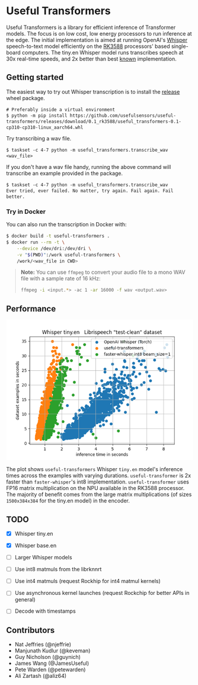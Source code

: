# Useful Transformers
Useful Transformers is a library for efficient inference of Transformer models. The focus is on low cost, low energy processors to run inference at the edge. The initial implementation is aimed at running OpenAI's [Whisper](https://github.com/openai/whisper) speech-to-text model efficiently on the [RK3588](https://www.rock-chips.com/a/en/products/RK35_Series/2022/0926/1660.html) processors' based single-board computers. The tiny.en Whisper model runs transcribes speech at 30x real-time speeds, and 2x better than best [known](https://github.com/guillaumekln/faster-whisper) implementation.

## Getting started

The easiest way to try out Whisper transcription is to install the [release](https://github.com/usefulsensors/useful-transformers/releases/download/0.1_rk3588/useful_transformers-0.1-cp310-cp310-linux_aarch64.whl) wheel package.

    # Preferably inside a virtual environment
    $ python -m pip install https://github.com/usefulsensors/useful-transformers/releases/download/0.1_rk3588/useful_transformers-0.1-cp310-cp310-linux_aarch64.whl

 Try transcribing a wav file.

    $ taskset -c 4-7 python -m useful_transformers.transcribe_wav <wav_file>

If you don't have a wav file handy, running the above command will transcribe an example provided in the package.

    $ taskset -c 4-7 python -m useful_transformers.transcribe_wav
    Ever tried, ever failed. No matter, try again. Fail again. Fail better.

### Try in Docker

You can also run the transcription in Docker with:
```bash
$ docker build -t useful-transformers .
$ docker run --rm -t \
    --device /dev/dri:/dev/dri \
    -v "$(PWD)":/work useful-transformers \
    /work/<wav_file in CWD>
```

> **Note:** You can use `ffmpeg` to convert your audio file to a mono WAV file with a sample rate of 16 kHz:
> ```bash
> ffmpeg -i <input.*> -ac 1 -ar 16000 -f wav <output.wav>
> ```

## Performance

![Performance comparison](https://github.com/usefulsensors/useful-transformers/blob/main/examples/whisper/assets/perf-comparison.png)

The plot shows `useful-transformers` Whisper `tiny.en` model's inference times across the examples with varying durations. `useful-transformer` is 2x faster than `faster-whisper`'s int8 implementation. `useful-transformer` uses FP16 matrix multiplication on the NPU available in the RK3588 processor. The majority of benefit comes from the large matrix multiplications (of sizes `1500x384x384` for the tiny.en model) in the encoder.

## TODO

 - [x] Whisper tiny.en
 - [x] Whisper base.en
 - [ ] Larger Whisper models
 - [ ] Use int8 matmuls from the librknnrt
 - [ ] Use int4 matmuls (request Rockhip for int4 matmul kernels)
 - [ ] Use asynchronous kernel launches (request Rockchip for better APIs in general)
 - [ ] Decode with timestamps


## Contributors
* Nat Jeffries (@njeffrie)
* Manjunath Kudlur (@keveman)
* Guy Nicholson (@guynich)
* James Wang (@JamesUseful)
* Pete Warden (@petewarden)
* Ali Zartash (@aliz64)
